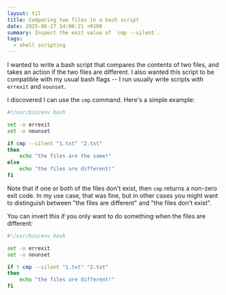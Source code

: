 ```yaml
---
layout: til
title: Comparing two files in a bash script
date: 2025-06-27 14:00:21 +0100
summary: Inspect the exit value of `cmp --silent`.
tags:
  - shell scripting
---
```

I wanted to write a bash script that compares the contents of two files, and takes an action if the two files are different.
I also wanted this script to be compatible with my usual bash flags -- I run usually write scripts with `errexit` and `nounset`.

I discovered I can use the `cmp` command.
Here's a simple example:

```bash
#!/usr/bin/env bash

set -o errexit
set -o nounset

if cmp --silent "1.txt" "2.txt"
then
    echo "the files are the same!"
else
    echo "the files are different!"
fi
```

Note that if one or both of the files don't exist, then `cmp` returns a non-zero exit code.
In my use case, that was fine, but in other cases you might want to distinguish between "the files are different" and "the files don't exist".

You can invert this if you only want to do something when the files are different:

```bash
#!/usr/bin/env bash

set -o errexit
set -o nounset

if ! cmp --silent "1.txt" "2.txt"
then
    echo "the files are different!"
fi
```